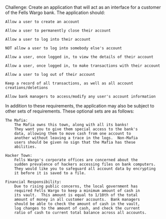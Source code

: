 Challenge:  Create an application that will act as an interface
for a customer of the Fells Wargo bank.  The application should:

	Allow a user to create an account

	Allow a user to permanently close their account

	Allow a user to log into their account
	
	NOT allow a user to log into somebody else's account

	Allow a user, once logged in, to view the details of their account

	Allow a user, once logged in, to make transactions with their account

	Allow a user to log out of their account

	Keep a record of all transactions, as well as all account creations/deletions

	Allow bank managers to access/modify any user's account information



In addition to these requirements, the application may also be subject to other sets of 
requirements.  These optional sets are as follows:

	The Mafia:
		The Mafia owns this town, along with all its banks!
		They want you to give them special access to the bank's
		data, allowing them to move cash from one account to 
		another without leaving a trace in the logs.  Non-Mafia
		users should be given no sign that the Mafia has these 
		abilities.

	Hacker Town:
		Fells Wargo's corporate offices are concerned about the 
		sudden prevalence of hackers accessing files on bank computers.
		They would like you to safeguard all account data by encrypting
		it before it is saved to a file.  

	Financial Responsibility:
		Due to rising public concerns, the local government has
		required Fells Wargo to keep a minimum amount of cash in 
		its vault.  This amount is equal to 1/10th of the total
		amount of money in all customer accounts.  Bank managers
		should be able to check the amount of cash in the vault,
		log changes to the amount of cash, and check the current
		ratio of cash to current total balance across all accounts.


